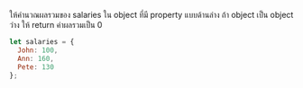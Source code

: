 ให้คำนวณผลรวมของ salaries ใน object ที่มี property แบบด้านล่าง
ถ้า object เป็น object ว่าง ให้ return ค่าผลรวมเป็น 0


```js
let salaries = {
  John: 100,
  Ann: 160,
  Pete: 130
};
```
